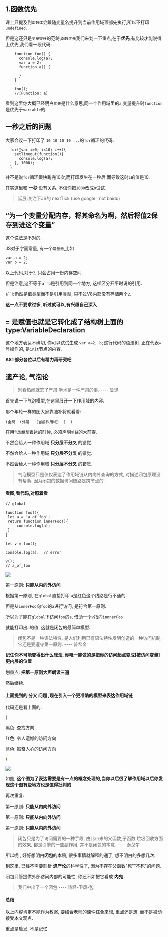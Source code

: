 ## 1.函数优先

课上只提及到`函数体`会跟随变量名提升到当前作用域顶部先执行,所以不打印`undefined`.

但是这还只是`变量提升`的范畴,`函数优先`我们来划一下重点,在于**优先**,有比较才能说得上优先,我们看一段代码:

```
	function foo() {
  	  console.log(a);
  	  var a = 2;
 	  function a() {
    
 	  }
	}

	foo();
	//[Function: a]
```

看到这里你大概已经明白`优先`是什么意思,同一个作用域里的`a`,变量提升时`function`是优先于`variable`的.


## 一秒之后的问题

大家会议一下打印了 `10 10 10 10 ...`的`for`循环的代码.

```
  for(var i=0; i<10; i++){
    setTimeout(function(){
      console.log(a);
    }, 1000);
  }
```
并不是说`for`循环很快跑完10次,而打印发生在一秒后,而导致这时`i`的值是10.

其实这里和 **一秒** 没有关系. 不信你把`1000`改成`0`试试.


> 延展:关注下JS的 nextTick (use google , not baidu)
> 

## “为一个变量分配内存，将其命名为啊，然后将值2保存到进这个变量”

这个说法是不对的.

JS对于字面常量, 有一个`常量池`,比如 


	var a = 2;
	var b = 2;
	



以上代码,对于`2`, 只会占用一份内存空间.

但是注意,这不等于`a``b`是引用到同一个地方, 这样区分开平时说的引用.

`a``b`仍然是值类型而不是引用类型, 只不过V8内部没有存储两个`2`.

**这一点不要求过多, 听过就可以,有兴趣自己深入**

## = 是赋值也就是它转化成了结构树上面的type:VariableDeclaration

这个地方表达不确切, 你可以试试生成 `var a=2, b;`这行代码的语法树.
正在代表`=`号操作的, 是`init`节点的内容.

**AST部分各位以后有精力再研究吧**

## 遗产论, 气泡论

> 别看热闹就忘了严肃.学术是一件严肃的事. ---- 鲁迅
> 


首先说一下气泡模型,在这里展开一下作用域的内容. 

那个年轮一样的图大家靠脑补将就看看:

	(全局  (外层   (当前作用域)  )  )
	
在用`气泡模型`表达的时候, 必须声明`单链`的大前提. 

不然会给人一种作用域 **只分层不分叉** 的错觉.

不然会给人一种作用域 **只分层不分叉** 的错觉.

不然会给人一种作用域 **只分层不分叉** 的错觉.

> 气泡模型只是仅仅表达了作用域链从内向外查询的方式, 对描述闭包原理没有帮助.
> 因为闭包的数据访问链路是跨节点的.

#### 看图,看代码,对照着看

	// global

	function foo(){
   	 let a = 'a_of_foo';
   	 return function innerFoo(){
   	     console.log(a);
   	 }
	}

	let v = foo();
	
	console.log(a);  // error
	
	v();
	// a_of_foo

![](http://bluestest.oss-cn-shanghai.aliyuncs.com/closure.png?OSSAccessKeyId=PfICBYcPKEkEIWyr&Expires=1537522390&Signature=gqfQcsYqgJGP0IhRr4C2qTXl%2F24%3D)


 第一原则: **只能从内向外访问**

根据第一原则, 在`global`直接打印 `a`是红色这个线路是行不通的.

但是从`innerFoo`向`foo`的`a`进行访问, 是符合第一原则.

所以为了能在`global`下访问`foo`的`a`, 借助一个`v`指向`innnerFoo`

就能打印出`a`的值.  这就是闭包的最简单模型.

> 闭包不是一种语法特性, 是人们利用已有语法特性发明创造的一种访问机制,它还是要遵守第一原则. ---- 普希金

**记住你不可能变得出什么戏法, 你唯一能做的是把你的访问起点变成[被访问变量]更内层的位置**

划重点: **把第一原则大声朗读三遍**

然后继续.

#### 上面提到的 **分叉** 问题 ,现在引入一个更准确的模型来表达作用域链

代码还是看上面的.

(

黑色: 查找方向

红色: 令人遗憾的访问方向

蓝色: 振奋人心的访问方向

)

![](http://bluestest.oss-cn-shanghai.aliyuncs.com/closure2.png?OSSAccessKeyId=PfICBYcPKEkEIWyr&Expires=1537523765&Signature=TdLuFOkwEUCtXMVhDOyZbjAIBLU%3D)


如图, **这个图为了表达需要是有一点的概念处理的,当你以后很了解作用域以后你发现这个图有些地方也是值得批判的**

再次重复: 

第一原则: **只能从内向外访问**

第一原则: **只能从内向外访问**

第一原则: **只能从内向外访问**

> 闭包只是为了访问需要的一种手段, 由此带来的父函数,子函数,垃圾回收方面的效果, 都是引擎的一些副作用, 并不是闭包的本意. ---- 泰戈尔

所以呢 , 好好想明白**闭包**的本质, 很多事情就解释的通了, 想不明白的多想几次.

到这里, 已经不需要剖析 **遗产论**的科学性了, 因为不存在父函数"死""不死"的问题.

闭包只管提供外部访问内部的可能性, 你还不如把它看成 **内鬼** .

> 我们中出了一个闭包 ---- 诗经-卫风-包


#### 总结

以上内容肯定不能作为教案, 要结合老师的课件综合来想, 重点还是想, 而不是被动接受本文观点.

重点是启发, 不是记忆.
